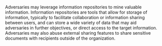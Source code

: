 Adversaries may leverage information repositories to mine valuable information. Information repositories are tools that allow for storage of information, typically to facilitate collaboration or information sharing between users, and can store a wide variety of data that may aid adversaries in further objectives, or direct access to the target information. Adversaries may also abuse external sharing features to share sensitive documents with recipients outside of the organization.
